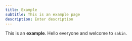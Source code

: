 ```yaml
---
title: Example
subtitle: This is an example page
description: Enter description
---
```


This is an **example**. Hello everyone and welcome to `sakin`.
